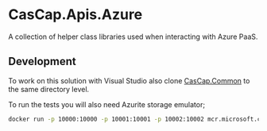 # CasCap.Apis.Azure

A collection of helper class libraries used when interacting with Azure PaaS.

## Development

To work on this solution with Visual Studio also clone [CasCap.Common](https://github.com/f2calv/CasCap.Common) to the same directory level.

To run the tests you will also need Azurite storage emulator;

```bash
docker run -p 10000:10000 -p 10001:10001 -p 10002:10002 mcr.microsoft.com/azure-storage/azurite
```
